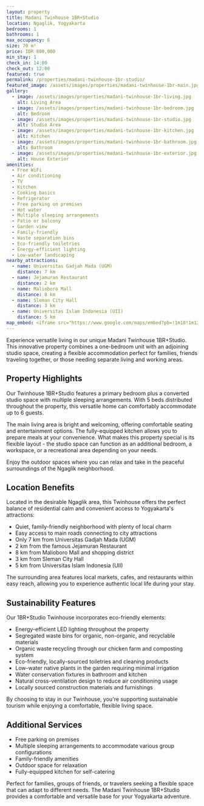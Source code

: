 ```yaml
---
layout: property
title: Madani Twinhouse 1BR+Studio
location: Ngaglik, Yogyakarta
bedrooms: 1
bathrooms: 1
max_occupancy: 6
size: 70 m²
price: IDR 800,000
min_stay: 1
check_in: 14:00
check_out: 12:00
featured: true
permalink: /properties/madani-twinhouse-1br-studio/
featured_image: /assets/images/properties/madani-twinhouse-1br-main.jpg
gallery:
  - image: /assets/images/properties/madani-twinhouse-1br-living.jpg
    alt: Living Area
  - image: /assets/images/properties/madani-twinhouse-1br-bedroom.jpg
    alt: Bedroom
  - image: /assets/images/properties/madani-twinhouse-1br-studio.jpg
    alt: Studio Area
  - image: /assets/images/properties/madani-twinhouse-1br-kitchen.jpg
    alt: Kitchen
  - image: /assets/images/properties/madani-twinhouse-1br-bathroom.jpg
    alt: Bathroom
  - image: /assets/images/properties/madani-twinhouse-1br-exterior.jpg
    alt: House Exterior
amenities:
  - Free WiFi
  - Air conditioning
  - TV
  - Kitchen
  - Cooking basics
  - Refrigerator
  - Free parking on premises
  - Hot water
  - Multiple sleeping arrangements
  - Patio or balcony
  - Garden view
  - Family-friendly
  - Waste separation bins
  - Eco-friendly toiletries
  - Energy-efficient lighting
  - Low-water landscaping
nearby_attractions:
  - name: Universitas Gadjah Mada (UGM)
    distance: 7 km
  - name: Jejamuran Restaurant
    distance: 2 km
  - name: Malioboro Mall
    distance: 8 km
  - name: Sleman City Hall
    distance: 3 km
  - name: Universitas Islam Indonesia (UII)
    distance: 5 km
map_embed: <iframe src="https://www.google.com/maps/embed?pb=!1m18!1m12!1m3!1d3953.2336845340825!2d110.39376595!3d-7.759129844707446!2m3!1f0!2f0!3f0!3m2!1i1024!2i768!4f13.1!3m3!1m2!1s0x2e7a59a13683986f%3A0xb379d95e5ffb3142!2sRumah%20Twin%20Madani!5e0!3m2!1sen!2sid!4v1655527054968!5m2!1sen!2sid" width="100%" height="250" style="border:0;" allowfullscreen="" loading="lazy" referrerpolicy="no-referrer-when-downgrade"></iframe>
---
```


Experience versatile living in our unique Madani Twinhouse 1BR+Studio. This innovative property combines a one-bedroom unit with an adjoining studio space, creating a flexible accommodation perfect for families, friends traveling together, or those needing separate living and working areas.

## Property Highlights

Our Twinhouse 1BR+Studio features a primary bedroom plus a converted studio space with multiple sleeping arrangements. With 5 beds distributed throughout the property, this versatile home can comfortably accommodate up to 6 guests.

The main living area is bright and welcoming, offering comfortable seating and entertainment options. The fully-equipped kitchen allows you to prepare meals at your convenience. What makes this property special is its flexible layout - the studio space can function as an additional bedroom, a workspace, or a recreational area depending on your needs.

Enjoy the outdoor spaces where you can relax and take in the peaceful surroundings of the Ngaglik neighborhood.

## Location Benefits

Located in the desirable Ngaglik area, this Twinhouse offers the perfect balance of residential calm and convenient access to Yogyakarta's attractions:

- Quiet, family-friendly neighborhood with plenty of local charm
- Easy access to main roads connecting to city attractions
- Only 7 km from Universitas Gadjah Mada (UGM)
- 2 km from the famous Jejamuran Restaurant
- 8 km from Malioboro Mall and shopping district
- 3 km from Sleman City Hall
- 5 km from Universitas Islam Indonesia (UII)

The surrounding area features local markets, cafes, and restaurants within easy reach, allowing you to experience authentic local life during your stay.

## Sustainability Features

Our 1BR+Studio Twinhouse incorporates eco-friendly elements:

- Energy-efficient LED lighting throughout the property
- Segregated waste bins for organic, non-organic, and recyclable materials
- Organic waste recycling through our chicken farm and composting system
- Eco-friendly, locally-sourced toiletries and cleaning products
- Low-water native plants in the garden requiring minimal irrigation
- Water conservation fixtures in bathroom and kitchen
- Natural cross-ventilation design to reduce air conditioning usage
- Locally sourced construction materials and furnishings

By choosing to stay in our Twinhouse, you're supporting sustainable tourism while enjoying a comfortable, flexible living space.

## Additional Services

- Free parking on premises
- Multiple sleeping arrangements to accommodate various group configurations
- Family-friendly amenities
- Outdoor space for relaxation
- Fully-equipped kitchen for self-catering

Perfect for families, groups of friends, or travelers seeking a flexible space that can adapt to different needs. The Madani Twinhouse 1BR+Studio provides a comfortable and versatile base for your Yogyakarta adventure. 